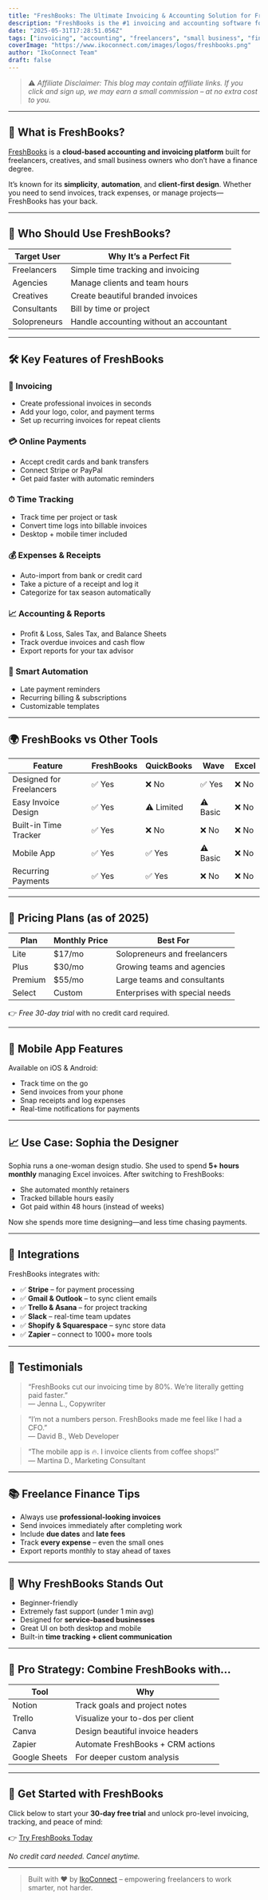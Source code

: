 ```yaml
---
title: "FreshBooks: The Ultimate Invoicing & Accounting Solution for Freelancers"
description: "FreshBooks is the #1 invoicing and accounting software for self-employed professionals and small business owners."
date: "2025-05-31T17:28:51.056Z"
tags: ["invoicing", "accounting", "freelancers", "small business", "finance"]
coverImage: "https://www.ikoconnect.com/images/logos/freshbooks.png"
author: "IkoConnect Team"
draft: false
---
```


> ⚠️ *Affiliate Disclaimer: This blog may contain affiliate links. If you click and sign up, we may earn a small commission – at no extra cost to you.*

---

## 🧾 What is FreshBooks?

[FreshBooks](https://www.freshbooks.com/) is a **cloud-based accounting and invoicing platform** built for freelancers, creatives, and small business owners who don’t have a finance degree.

It’s known for its **simplicity**, **automation**, and **client-first design**. Whether you need to send invoices, track expenses, or manage projects—FreshBooks has your back.

---

## 💼 Who Should Use FreshBooks?

| Target User          | Why It’s a Perfect Fit |
|----------------------|-------------------------|
| Freelancers          | Simple time tracking and invoicing |
| Agencies             | Manage clients and team hours |
| Creatives            | Create beautiful branded invoices |
| Consultants          | Bill by time or project |
| Solopreneurs         | Handle accounting without an accountant |

---

## 🛠 Key Features of FreshBooks

### 🔄 Invoicing
- Create professional invoices in seconds
- Add your logo, color, and payment terms
- Set up recurring invoices for repeat clients

### 💳 Online Payments
- Accept credit cards and bank transfers
- Connect Stripe or PayPal
- Get paid faster with automatic reminders

### ⏱ Time Tracking
- Track time per project or task
- Convert time logs into billable invoices
- Desktop + mobile timer included

### 💰 Expenses & Receipts
- Auto-import from bank or credit card
- Take a picture of a receipt and log it
- Categorize for tax season automatically

### 📈 Accounting & Reports
- Profit & Loss, Sales Tax, and Balance Sheets
- Track overdue invoices and cash flow
- Export reports for your tax advisor

### 🧠 Smart Automation
- Late payment reminders
- Recurring billing & subscriptions
- Customizable templates

---

## 🌍 FreshBooks vs Other Tools

| Feature              | FreshBooks | QuickBooks | Wave | Excel |
|----------------------|------------|------------|------|-------|
| Designed for Freelancers | ✅ Yes     | ❌ No     | ✅ Yes | ❌ No |
| Easy Invoice Design  | ✅ Yes     | ⚠️ Limited | ⚠️ Basic | ❌ No |
| Built-in Time Tracker | ✅ Yes     | ❌ No     | ❌ No | ❌ No |
| Mobile App           | ✅ Yes     | ✅ Yes     | ⚠️ Basic | ❌ No |
| Recurring Payments   | ✅ Yes     | ✅ Yes     | ❌ No | ❌ No |

---

## 💸 Pricing Plans (as of 2025)

| Plan       | Monthly Price | Best For                      |
|------------|----------------|-------------------------------|
| Lite       | $17/mo         | Solopreneurs and freelancers |
| Plus       | $30/mo         | Growing teams and agencies   |
| Premium    | $55/mo         | Large teams and consultants  |
| Select     | Custom         | Enterprises with special needs |

👉 *Free 30-day trial* with no credit card required.

---

## 📲 Mobile App Features

Available on iOS & Android:
- Track time on the go
- Send invoices from your phone
- Snap receipts and log expenses
- Real-time notifications for payments

---

## 📈 Use Case: Sophia the Designer

Sophia runs a one-woman design studio. She used to spend **5+ hours monthly** managing Excel invoices. After switching to FreshBooks:

- She automated monthly retainers
- Tracked billable hours easily
- Got paid within 48 hours (instead of weeks)

Now she spends more time designing—and less time chasing payments.

---

## 🔗 Integrations

FreshBooks integrates with:
- ✅ **Stripe** – for payment processing  
- ✅ **Gmail & Outlook** – to sync client emails  
- ✅ **Trello & Asana** – for project tracking  
- ✅ **Slack** – real-time team updates  
- ✅ **Shopify & Squarespace** – sync store data  
- ✅ **Zapier** – connect to 1000+ more tools

---

## 💬 Testimonials

> “FreshBooks cut our invoicing time by 80%. We’re literally getting paid faster.”  
— Jenna L., Copywriter

> “I’m not a numbers person. FreshBooks made me feel like I had a CFO.”  
— David B., Web Developer

> “The mobile app is 🔥. I invoice clients from coffee shops!”  
— Martina D., Marketing Consultant

---

## 📚 Freelance Finance Tips

- Always use **professional-looking invoices**  
- Send invoices immediately after completing work  
- Include **due dates** and **late fees**  
- Track **every expense** – even the small ones  
- Export reports monthly to stay ahead of taxes

---

## 🎯 Why FreshBooks Stands Out

- Beginner-friendly  
- Extremely fast support (under 1 min avg)  
- Designed for **service-based businesses**  
- Great UI on both desktop and mobile  
- Built-in **time tracking + client communication**

---

## 🧠 Pro Strategy: Combine FreshBooks with...

| Tool     | Why |
|----------|-----|
| Notion   | Track goals and project notes |
| Trello   | Visualize your to-dos per client |
| Canva    | Design beautiful invoice headers |
| Zapier   | Automate FreshBooks + CRM actions |
| Google Sheets | For deeper custom analysis |

---

## 🚀 Get Started with FreshBooks

Click below to start your **30-day free trial** and unlock pro-level invoicing, tracking, and peace of mind:

👉 [Try FreshBooks Today](https://www.freshbooks.com/)

*No credit card needed. Cancel anytime.*

---

> Built with ❤️ by [IkoConnect](https://www.ikoconnect.com) – empowering freelancers to work smarter, not harder.
